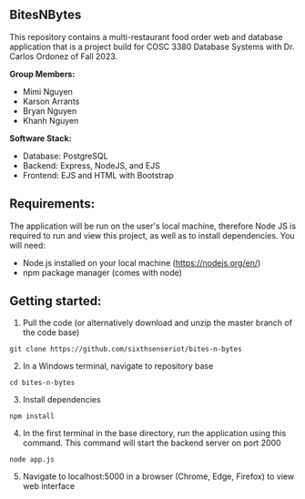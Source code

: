 ## BitesNBytes
 This repository contains a multi-restaurant food order web and database application that is a project build for 
 COSC 3380 Database Systems with Dr. Carlos Ordonez of Fall 2023.

 **Group Members:**
 * Mimi Nguyen
 * Karson Arrants
 * Bryan Nguyen
 * Khanh Nguyen

**Software Stack:**
* Database: PostgreSQL
* Backend: Express, NodeJS, and EJS
* Frontend: EJS and HTML with Bootstrap

## Requirements:
The application will be run on the user's local machine, therefore Node JS is required to run and 
view this project, as well as to install dependencies. You will need:
* Node.js installed on your local machine (https://nodejs.org/en/)
* npm package manager (comes with node)

## Getting started:
1. Pull the code (or alternatively download and unzip the master branch of the code base)
```
git clone https://github.com/sixthsenseriot/bites-n-bytes
```
2. In a Windows terminal, navigate to repository base
```
cd bites-n-bytes
```
3. Install dependencies
```
npm install
```
4. In the first terminal in the base directory, run the application using this command. This command will start the backend server on port 2000
```
node app.js
```
5. Navigate to localhost:5000 in a browser (Chrome, Edge, Firefox) to view web interface
